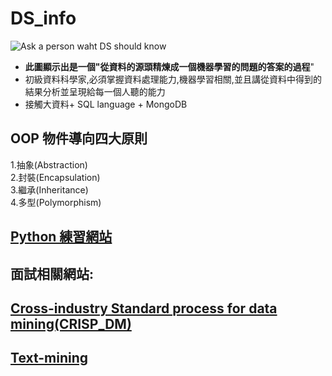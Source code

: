 # DS_info
![Ask a person waht DS should know](https://files.speakerdeck.com/presentations/a76342078259416589a83496714f4e12/slide_2.jpg)  
+ **此圖顯示出是一個"從資料的源頭精煉成一個機器學習的問題的答案的過程**"  
+ 初級資料科學家,必須掌握資料處理能力,機器學習相關,並且講從資料中得到的結果分析並呈現給每一個人聽的能力  
+ 接觸大資料+ SQL language + MongoDB  
## OOP 物件導向四大原則  
1.抽象(Abstraction)  
2.封裝(Encapsulation)  
3.繼承(Inheritance)  
4.多型(Polymorphism)  
## [Python 練習網站](https://buzzorange.com/techorange/2022/07/26/python-challenge/)  
## 面試相關網站:
## [Cross-industry Standard process for data mining(CRISP_DM)](https://adamsanalysis.com/data-science/crisp-dm-introduction)
## [Text-mining](https://www.cc.ntu.edu.tw/chinese/epaper/0031/20141220_3101.html)
